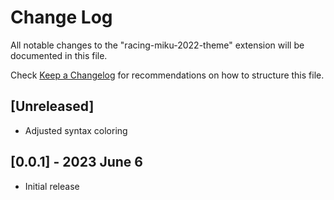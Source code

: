 # Change Log

All notable changes to the "racing-miku-2022-theme" extension will be documented in this file.

Check [Keep a Changelog](http://keepachangelog.com/) for recommendations on how to structure this file.

## [Unreleased]

- Adjusted syntax coloring

## [0.0.1] - 2023 June 6

- Initial release
